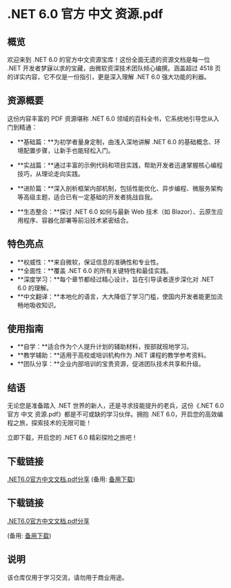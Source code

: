 # .NET 6.0 官方 中文 资源.pdf

## 概览

欢迎来到 .NET 6.0 的官方中文资源宝库！这份全面无遗的资源文档是每一位 .NET 开发者梦寐以求的宝藏，由微软资深技术团队倾心编撰。涵盖超过 4518 页的详实内容，它不仅是一份指引，更是深入理解 .NET 6.0 强大功能的利器。

## 资源概要

这份内容丰富的 PDF 资源堪称 .NET 6.0 领域的百科全书，它系统地引导您从入门到精通：

- **基础篇：**为初学者量身定制，由浅入深地讲解 .NET 6.0 的基础概念、环境配置步骤，让新手也能轻松入门。

- **实战篇：**通过丰富的示例代码和项目实践，帮助开发者迅速掌握核心编程技巧，从理论走向实践。

- **进阶篇：**深入剖析框架内部机制，包括性能优化、异步编程、微服务架构等高级主题，适合已有一定基础的开发者挑战自我。

- **生态整合：**探讨 .NET 6.0 如何与最新 Web 技术（如 Blazor）、云原生应用程序、容器化部署等前沿技术紧密结合。

## 特色亮点

- **权威性：**来自微软，保证信息的准确性和专业性。
- **全面性：**覆盖 .NET 6.0 的所有关键特性和最佳实践。
- **深度学习：**每个章节都经过精心设计，旨在引导读者逐步深化对 .NET 6.0 的理解。
- **中文翻译：**本地化的语言，大大降低了学习门槛，使国内开发者能更加流畅地吸收知识。

## 使用指南

- **自学：**适合作为个人提升计划的辅助材料，按部就班地学习。
- **教学辅助：**适用于高校或培训机构作为 .NET 课程的教学参考资料。
- **团队分享：**企业内部培训的宝贵资源，促进团队技术共享和升级。

## 结语

无论您是准备踏入 .NET 世界的新人，还是寻求技能提升的老兵，这份《.NET 6.0 官方 中文 资源.pdf》都是不可或缺的学习伙伴。拥抱 .NET 6.0，开启您的高效编程之旅，探索技术的无限可能！

立即下载，开启您的 .NET 6.0 精彩探险之旅吧！

## 下载链接
[.NET6.0官方中文文档.pdf分享](https://pan.quark.cn/s/be7c339a35a7) (备用: [备用下载](https://pan.baidu.com/s/1HA3bnuRNFwsteLER5ngGcg?pwd=1234))

## 下载链接
[.NET6.0官方中文文档.pdf分享](https://pan.quark.cn/s/be7c339a35a7) 

(备用: [备用下载](https://pan.baidu.com/s/1HA3bnuRNFwsteLER5ngGcg?pwd=1234))

## 说明

该仓库仅用于学习交流，请勿用于商业用途。

